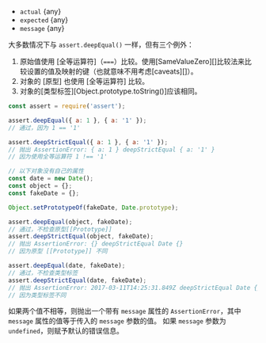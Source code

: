 <!-- YAML
added: v1.2.0
changes:
  - version: v8.0.0
    pr-url: https://github.com/nodejs/node/pull/12142
    description: Set and Map content is also compared
  - version: v6.4.0, v4.7.1
    pr-url: https://github.com/nodejs/node/pull/8002
    description: Typed array slices are handled correctly now.
  - version: v6.1.0
    pr-url: https://github.com/nodejs/node/pull/6432
    description: Objects with circular references can be used as inputs now.
  - version: v5.10.1, v4.4.3
    pr-url: https://github.com/nodejs/node/pull/5910
    description: Handle non-`Uint8Array` typed arrays correctly.
-->
* `actual` {any}
* `expected` {any}
* `message` {any}

大多数情况下与 `assert.deepEqual()` 一样，但有三个例外：

1. 原始值使用 [全等运算符]（`===`）比较。使用[SameValueZero][]比较法来比较设置的值及映射的键（也就意味不用考虑[caveats][]）。
2. 对象的 [原型] 也使用 [全等运算符] 比较。
3. 对象的[类型标签][Object.prototype.toString()]应该相同。

```js
const assert = require('assert');

assert.deepEqual({ a: 1 }, { a: '1' });
// 通过，因为 1 == '1'

assert.deepStrictEqual({ a: 1 }, { a: '1' });
// 抛出 AssertionError: { a: 1 } deepStrictEqual { a: '1' }
// 因为使用全等运算符 1 !== '1' 

// 以下对象没有自己的属性
const date = new Date();
const object = {};
const fakeDate = {};

Object.setPrototypeOf(fakeDate, Date.prototype);

assert.deepEqual(object, fakeDate);
// 通过，不检查原型[[Prototype]]
assert.deepStrictEqual(object, fakeDate);
// 抛出 AssertionError: {} deepStrictEqual Date {}
// 因为原型 [[Prototype]] 不同

assert.deepEqual(date, fakeDate);
// 通过，不检查类型标签
assert.deepStrictEqual(date, fakeDate);
// 抛出 AssertionError: 2017-03-11T14:25:31.849Z deepStrictEqual Date {}
// 因为类型标签不同
```

如果两个值不相等，则抛出一个带有 `message` 属性的 `AssertionError`，其中 `message` 属性的值等于传入的 `message` 参数的值。
如果 `message` 参数为 `undefined`，则赋予默认的错误信息。

